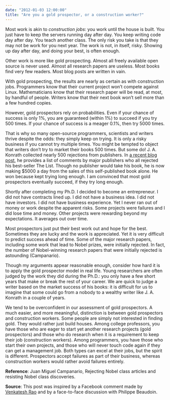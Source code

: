 ```yaml
---
date: "2012-01-03 12:00:00"
title: "Are you a gold prospector, or a construction worker?"
---
```




Most work is akin to <em>construction jobs</em>: you work until the house is built. You just have to keep the servers running day after day. You keep writing code day after day. You teach another class. The only risk you take is that they may not be work for you next year. The work is not, in itself, risky. Showing up day after day, and doing your best, is often enough.

Other work is more like gold prospecting. Almost all freely available open source is never used. Almost all research papers are useless. Most books find very few readers. Most blog posts are written in vain.

With gold prospecting, the results are nearly as certain as with construction jobs. Programmers know that their current project won&rsquo;t compete against Linux. Mathematicians know that their research paper will be read, at most, by handful of people. Writers know that their next book won&rsquo;t sell more than a few hundred copies.

However, gold prospectors rely on probabilities. Even if your chance of success is only 1%, you are guaranteed (within 1%) to succeed if you try 500 times. If your chance of success is a meager 0.1%, then try 5000 times.

That is why so many open-source programmers, scientists and writers thrive despite the odds: they simply keep on trying. It is only a risky business if you cannot try multiple times. You might be tempted to object that writers don&rsquo;t try to market their books 500 times. But some do! J. A. Konrath collected nearly 500 rejections from publishers. In [a recent blog post](https://jakonrath.blogspot.com/2011/12/list-story-of-rejection.html), he provides a list of comments by major publishers who all rejected his best-seller The List. Though no publisher would take his book, he is now making $5000 a day from the sales of this self-published book alone. He won because kept trying long enough. I am convinced that most gold prospectors eventually succeed, if they try long enough.

Shortly after completing my Ph.D. I decided to become an entrepreneur. I did not have contracts lined up. I did not have a business idea. I did not have investors. I did not have business experience. Yet I never ran out of money or work despite the apparent risks. Some projects were failures and I did lose time and money. Other projects were rewarding beyond my expectations. It averages out over time.

Most prospectors just put their best work out and hope for the best. Sometimes they are lucky and the work is appreciated. Yet it is very difficult to predict success ahead of time. Some of the major research papers, including some work that lead to Nobel prizes, were initially rejected. In fact, the number of Nobel-winning research papers that were initially rejected is astounding (Campanario).

Though my arguments appear reasonable enough, consider how hard it is to apply the gold prospector model in real life. Young researchers are often judged by the work they did during the Ph.D.: you only have a few short years that make or break the rest of your career. We are quick to judge a writer based on the market success of his books: it is difficult for us to imagine that some could go from a nobody to a wealthy writer like J. A. Konrath in a couple of years.

We tend to be overconfident in our assessment of gold prospectors. A much easier, and more meaningful, distinction is between gold prospectors and construction workers. Some people are simply not interested in finding gold. They would rather just build houses. Among college professors, you have those who are eager to start yet another research projects (gold prospectors) and those who do research when it is a requirement to keep their job (construction workers). Among programmers, you have those who start their own projects, and those who will never touch code again if they can get a management job. Both types can excel at their jobs, but the spirit is different. Prospectors accept failures as part of their business, whereas construction workers would rather avoid failures entirely.

__Reference__: Juan Miguel Campanario, Rejecting Nobel class articles and resisting Nobel class discoveries.

__Source__: This post was inspired by a Facebook comment made by [Venkatesh Rao](http://www.ribbonfarm.com/about/) and by a face-to-face discussion with Philippe Beaudoin.

